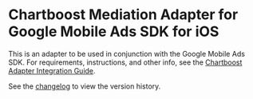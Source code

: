 # Chartboost Mediation Adapter for Google Mobile Ads SDK for iOS

This is an adapter to be used in conjunction with the Google Mobile Ads SDK.
For requirements, instructions, and other info, see the
[Chartboost Adapter Integration Guide](https://developers.google.com/admob/ios/mediation/chartboost).

See the [changelog](https://developers.google.com/admob/ios/mediation/chartboost#chartboost-ios-mediation-adapter-changelog)
to view the version history.
